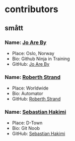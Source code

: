 # contributors

## smått

### Name: [Jo Are By](https://github.com/joareby-crayon)

- Place: Oslo, Norway
- Bio: Github Ninja in Training
- GitHub: [Jo Are By](https://github.com/joareby-crayon)

### Name: [Roberth Strand](https://github.com/roberthstrand)

- Place: Worldwide
- Bio: Automator
- GitHub: [Roberth Strand](https://github.com/roberthstrand)

### Name: [Sebastian Hakimi](https://github.com/sebastianhakimi)

- Place: D-Town
- Bio: Git Noob
- GitHub: [Sebastian Hakimi](https://github.com/sebastianhakimi)

